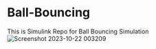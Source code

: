 # Ball-Bouncing
 This is Simulink Repo for Ball Bouncing Simulation ![Screenshot 2023-10-22 003209](https://github.com/KarankumarTekam/Ball-Bouncing/assets/90571888/2e90ea70-712f-441f-898c-87f26f2cd8cb)
